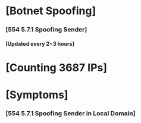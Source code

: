 # [Botnet Spoofing]
### [554 5.7.1 Spoofing Sender]
#### [Updated every 2~3 hours]

# [Counting 3687 IPs]

# [Symptoms] 
###   [554 5.7.1 Spoofing Sender in Local Domain]
